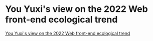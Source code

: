 # You Yuxi's view on the 2022 Web front-end ecological trend
[You Yuxi's view on the 2022 Web front-end ecological trend](https://aiwithcloud.com/2022/09/19/you_yuxis_view_on_the_2022_web_front_end_ecological_trend/)